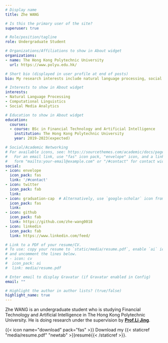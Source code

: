 ```yaml
---
# Display name
title: Zhe WANG

# Is this the primary user of the site?
superuser: true

# Role/position/tagline
role: Undergraduate Student

# Organizations/Affiliations to show in About widget
organizations:
- name: The Hong Kong Polytechnic University
  url: https://www.polyu.edu.hk/

# Short bio (displayed in user profile at end of posts)
bio: My research interests include natural language processing, social media analytics.

# Interests to show in About widget
interests:
- Natural Language Processing
- Computational Linguistics
- Social Media Analytics

# Education to show in About widget
education:
  courses:
  - course: BSc in Financial Technology and Artificial Intelligence
    institution: The Hong Kong Polytechnic University
    year: 2019-2023(expected)

# Social/Academic Networking
# For available icons, see: https://sourcethemes.com/academic/docs/page-builder/#icons
#   For an email link, use "fas" icon pack, "envelope" icon, and a link in the
#   form "mailto:your-email@example.com" or "/#contact" for contact widget.
social:
- icon: envelope
  icon_pack: fas
  link: '/#contact'
- icon: twitter
  icon_pack: fab
  link: 
- icon: graduation-cap  # Alternatively, use `google-scholar` icon from `ai` icon pack
  icon_pack: fas
  link: 
- icon: github
  icon_pack: fab
  link: https://github.com/zhe-wang0018
- icon: linkedin
  icon_pack: fab
  link: https://www.linkedin.com/feed/

# Link to a PDF of your resume/CV.
# To use: copy your resume to `static/media/resume.pdf`, enable `ai` icons in `params.toml`, 
# and uncomment the lines below.
# - icon: cv
#  icon_pack: ai    
#  link: media/resume.pdf

# Enter email to display Gravatar (if Gravatar enabled in Config)
email: ""

# Highlight the author in author lists? (true/false)
highlight_name: true
---
```


Zhe WANG is an undergraduate student who is studying Financial Technology and Artificial Intelligence in The Hong Kong Polytechnic University. He is doing research under the supervision by <a href="http://www4.comp.polyu.edu.hk/~jing1li/" target="_blank"><b>Prof.Li Jing</b></a>. 

{{< icon name="download" pack="fas" >}} Download my {{< staticref "media/resume.pdf" "newtab" >}}resumé{{< /staticref >}}.
